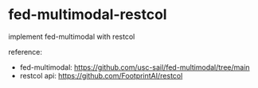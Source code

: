 # fed-multimodal-restcol
implement fed-multimodal with restcol

reference:
- fed-multimodal: https://github.com/usc-sail/fed-multimodal/tree/main
- restcol api: https://github.com/FootprintAI/restcol
